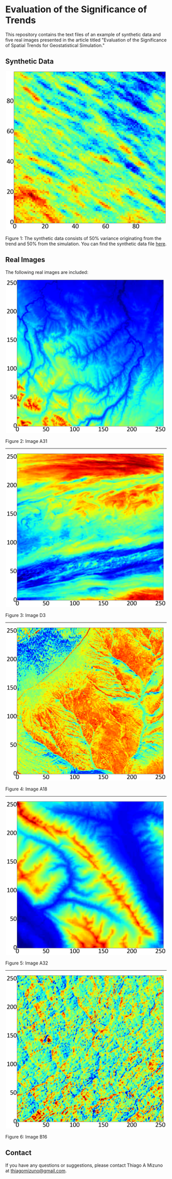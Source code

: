 # Evaluation of the Significance of Trends

This repository contains the text files of an example of synthetic data and five real images presented in the article titled "Evaluation of the Significance of Spatial Trends for Geostatistical Simulation."

## Synthetic Data

<p align="center">
    <img src="fig01.png" alt="Figure 1" width="500"/>
</p>

Figure 1: The synthetic data consists of 50% variance originating from the trend and 50% from the simulation. You can find the synthetic data file [here](Synthetic_data.dat).

## Real Images

The following real images are included:

<p align="center">
    <img src="fig02.png" alt="Figure 2" width="500"/>
</p>

Figure 2: Image A31

---

<p align="center">
    <img src="fig03.png" alt="Figure 3" width="500"/>
</p>

Figure 3: Image D3

---

<p align="center">
    <img src="fig04.png" alt="Figure 4" width="500"/>
</p>

Figure 4: Image A18

---

<p align="center">
    <img src="fig05.png" alt="Figure 5" width="500"/>
</p>

Figure 5: Image A32

---

<p align="center">
    <img src="fig06.png" alt="Figure 6" width="500"/>
</p>

Figure 6: Image B16
## Contact

If you have any questions or suggestions, please contact Thiago A Mizuno at thiagomizuno@gmail.com.
